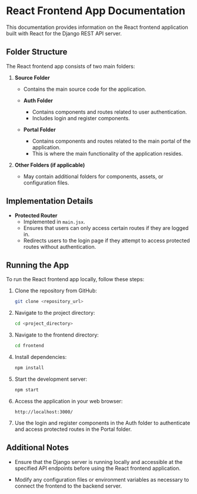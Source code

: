 # React Frontend App Documentation

This documentation provides information on the React frontend application built with React for the Django REST API server.

## Folder Structure

The React frontend app consists of two main folders:

1. **Source Folder**
   - Contains the main source code for the application.
   
   - **Auth Folder**
     - Contains components and routes related to user authentication.
     - Includes login and register components.
     
   - **Portal Folder**
     - Contains components and routes related to the main portal of the application.
     - This is where the main functionality of the application resides.

2. **Other Folders (if applicable)**
   - May contain additional folders for components, assets, or configuration files.

## Implementation Details

- **Protected Router**
  - Implemented in `main.jsx`.
  - Ensures that users can only access certain routes if they are logged in.
  - Redirects users to the login page if they attempt to access protected routes without authentication.

## Running the App

To run the React frontend app locally, follow these steps:

1. Clone the repository from GitHub:
    ```bash
    git clone <repository_url>
    ```

2. Navigate to the project directory:
    ```bash
    cd <project_directory>
    ```

3. Navigate to the frontend directory:
    ```bash
    cd frontend
    ```

4. Install dependencies:
    ```bash
    npm install
    ```

5. Start the development server:
    ```bash
    npm start
    ```

6. Access the application in your web browser:
    ```
    http://localhost:3000/
    ```

7. Use the login and register components in the Auth folder to authenticate and access protected routes in the Portal folder.

## Additional Notes

- Ensure that the Django server is running locally and accessible at the specified API endpoints before using the React frontend application.

- Modify any configuration files or environment variables as necessary to connect the frontend to the backend server.

